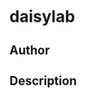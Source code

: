 # daisylab

## Author

<!-- Insert Your Name Here -->

## Description

<!-- Describe your example here -->
